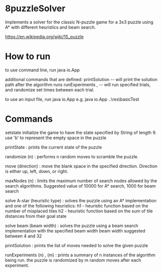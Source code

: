 # 8puzzleSolver
Implements a solver for the classic N-puzzle game for a 3x3 puzzle using A* with different heuristics and beam search. 

https://en.wikipedia.org/wiki/15_puzzle

# How to run
to use command line, run
java io.App

additional commands that are defined: 
printSolution -- will print the solution path after the algorithm runs
runExperiments <trials>,<randomizeState> -- will run specified trials, and randomize set times between each trial. 

to use an input file, run 
java io.App <filename>
e.g. 
java io.App ..\res\basicTest

# Commands
setstate <state>
  initialize the game to have the state specified by String of length 9. 
  use 'b' to represent the empty space in the puzzle
 
printState :
  prints the current state of the puzzle

randomize (n) :
  performs n random moves to scramble the puzzle.
     
move (direction) :
  move the blank space in the specified direction. Direction is either up, left, down, or right.

maxNodes (n) :
  limits the maximum number of search nodes allowed by the search algorithms. 
  Suggested value of 10000 for A* search, 1000 for beam search
  
solve A-star (heuristic type) :
  solves the puzzle using an A* implementation and one of the following heuristics:
    h1 - heuristic function based on the number of misplaced tiles
    h2 - heuristic function based on the sum of tile distances from their goal state

solve beam (beam width) :
  solves the puzzle using a beam search implementation with the specified beam width
  beam width suggested between 4 and 32

printSolution :
  prints the list of moves needed to solve the given puzzle
  
runExperiments (n) , (m) :
  prints a summary of n instances of the algorithm being run.
  the puzzle is randomized by m random moves after each experiment.
